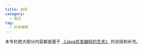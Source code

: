 ```yaml
---
title: 前言
category:
  - 笔记
tag:
  - 并发编程
---
```


本专栏绝大部分内容都是基于 [《Java并发编程的艺术》](https://book.douban.com/subject/26591326/) 的总结和补充。